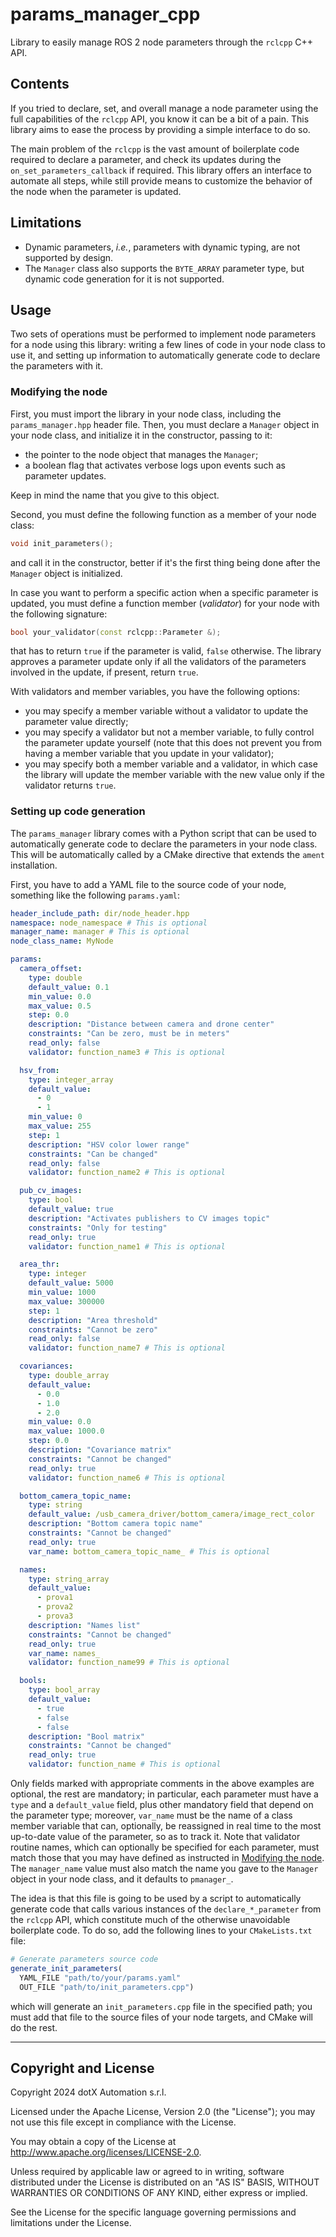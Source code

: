 # params_manager_cpp

Library to easily manage ROS 2 node parameters through the `rclcpp` C++ API.

## Contents

If you tried to declare, set, and overall manage a node parameter using the full capabilities of the `rclcpp` API, you know it can be a bit of a pain. This library aims to ease the process by providing a simple interface to do so.

The main problem of the `rclcpp` is the vast amount of boilerplate code required to declare a parameter, and check its updates during the `on_set_parameters_callback` if required. This library offers an interface to automate all steps, while still provide means to customize the behavior of the node when the parameter is updated.

## Limitations

- Dynamic parameters, *i.e.*, parameters with dynamic typing, are not supported by design.
- The `Manager` class also supports the `BYTE_ARRAY` parameter type, but dynamic code generation for it is not supported.

## Usage

Two sets of operations must be performed to implement node parameters for a node using this library: writing a few lines of code in your node class to use it, and setting up information to automatically generate code to declare the parameters with it.

### Modifying the node

First, you must import the library in your node class, including the `params_manager.hpp` header file. Then, you must declare a `Manager` object in your node class, and initialize it in the constructor, passing to it:

- the pointer to the node object that manages the `Manager`;
- a boolean flag that activates verbose logs upon events such as parameter updates.

Keep in mind the name that you give to this object.

Second, you must define the following function as a member of your node class:

```cpp
void init_parameters();
```

and call it in the constructor, better if it's the first thing being done after the `Manager` object is initialized.

In case you want to perform a specific action when a specific parameter is updated, you must define a function member (*validator*) for your node with the following signature:

```cpp
bool your_validator(const rclcpp::Parameter &);
```

that has to return `true` if the parameter is valid, `false` otherwise. The library approves a parameter update only if all the validators of the parameters involved in the update, if present, return `true`.

With validators and member variables, you have the following options:

- you may specify a member variable without a validator to update the parameter value directly;
- you may specify a validator but not a member variable, to fully control the parameter update yourself (note that this does not prevent you from having a member variable that you update in your validator);
- you may specify both a member variable and a validator, in which case the library will update the member variable with the new value only if the validator returns `true`.

### Setting up code generation

The `params_manager` library comes with a Python script that can be used to automatically generate code to declare the parameters in your node class. This will be automatically called by a CMake directive that extends the `ament` installation.

First, you have to add a YAML file to the source code of your node, something like the following `params.yaml`:

```yaml
header_include_path: dir/node_header.hpp
namespace: node_namespace # This is optional
manager_name: manager # This is optional
node_class_name: MyNode

params:
  camera_offset:
    type: double
    default_value: 0.1
    min_value: 0.0
    max_value: 0.5
    step: 0.0
    description: "Distance between camera and drone center"
    constraints: "Can be zero, must be in meters"
    read_only: false
    validator: function_name3 # This is optional

  hsv_from:
    type: integer_array
    default_value:
      - 0
      - 1
    min_value: 0
    max_value: 255
    step: 1
    description: "HSV color lower range"
    constraints: "Can be changed"
    read_only: false
    validator: function_name2 # This is optional

  pub_cv_images:
    type: bool
    default_value: true
    description: "Activates publishers to CV images topic"
    constraints: "Only for testing"
    read_only: true
    validator: function_name1 # This is optional

  area_thr:
    type: integer
    default_value: 5000
    min_value: 1000
    max_value: 300000
    step: 1
    description: "Area threshold"
    constraints: "Cannot be zero"
    read_only: false
    validator: function_name7 # This is optional

  covariances:
    type: double_array
    default_value:
      - 0.0
      - 1.0
      - 2.0
    min_value: 0.0
    max_value: 1000.0
    step: 0.0
    description: "Covariance matrix"
    constraints: "Cannot be changed"
    read_only: true
    validator: function_name6 # This is optional

  bottom_camera_topic_name:
    type: string
    default_value: /usb_camera_driver/bottom_camera/image_rect_color
    description: "Bottom camera topic name"
    constraints: "Cannot be changed"
    read_only: true
    var_name: bottom_camera_topic_name_ # This is optional

  names:
    type: string_array
    default_value:
      - prova1
      - prova2
      - prova3
    description: "Names list"
    constraints: "Cannot be changed"
    read_only: true
    var_name: names_
    validator: function_name99 # This is optional

  bools:
    type: bool_array
    default_value:
      - true
      - false
      - false
    description: "Bool matrix"
    constraints: "Cannot be changed"
    read_only: true
    validator: function_name # This is optional
```

Only fields marked with appropriate comments in the above examples are optional, the rest are mandatory; in particular, each parameter must have a `type` and a `default_value` field, plus other mandatory field that depend on the parameter type; moreover, `var_name` must be the name of a class member variable that can, optionally, be reassigned in real time to the most up-to-date value of the parameter, so as to track it. Note that validator routine names, which can optionally be specified for each parameter, must match those that you may have defined as instructed in [Modifying the node](#modifying-the-node). The `manager_name` value must also match the name you gave to the `Manager` object in your node class, and it defaults to `pmanager_`.

The idea is that this file is going to be used by a script to automatically generate code that calls various instances of the `declare_*_parameter` from the `rclcpp` API, which constitute much of the otherwise unavoidable boilerplate code. To do so, add the following lines to your `CMakeLists.txt` file:

```cmake
# Generate parameters source code
generate_init_parameters(
  YAML_FILE "path/to/your/params.yaml"
  OUT_FILE "path/to/init_parameters.cpp")
```

which will generate an `init_parameters.cpp` file in the specified path; you must add that file to the source files of your node targets, and CMake will do the rest.

---

## Copyright and License

Copyright 2024 dotX Automation s.r.l.

Licensed under the Apache License, Version 2.0 (the "License"); you may not use this file except in compliance with the License.

You may obtain a copy of the License at <http://www.apache.org/licenses/LICENSE-2.0>.

Unless required by applicable law or agreed to in writing, software distributed under the License is distributed on an "AS IS" BASIS, WITHOUT WARRANTIES OR CONDITIONS OF ANY KIND, either express or implied.

See the License for the specific language governing permissions and limitations under the License.
